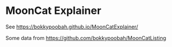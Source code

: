 # MoonCat Explainer

See https://bokkypoobah.github.io/MoonCatExplainer/

Some data from https://github.com/bokkypoobah/MoonCatListing
